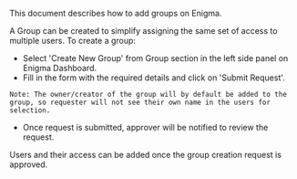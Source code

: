 This document describes how to add groups on Enigma.

A Group can be created to simplify assigning the same set of access to multiple users.
To create a group:
- Select 'Create New Group' from Group section in the left side panel on Enigma Dashboard.
- Fill in the form with the required details and click on 'Submit Request'.
```
Note: The owner/creator of the group will by default be added to the group, so requester will not see their own name in the users for selection.
```
- Once request is submitted, approver will be notified to review the request.

Users and their access can be added once the group creation request is approved.
